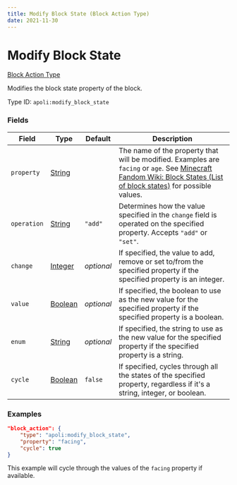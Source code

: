 ```yaml
---
title: Modify Block State (Block Action Type)
date: 2021-11-30
---
```


# Modify Block State

[Block Action Type](../block_action_types.md)

Modifies the block state property of the block.

Type ID: `apoli:modify_block_state`

### Fields

Field  | Type | Default | Description
-------|------|---------|------------
`property` | [String](../data_types/string.md) | | The name of the property that will be modified. Examples are `facing` or `age`. See [Minecraft Fandom Wiki: Block States (List of block states)](https://minecraft.fandom.com/wiki/Block_states#List_of_block_states) for possible values.
`operation` | [String](../data_types/string.md) | `"add"` | Determines how the value specified in the `change` field is operated on the specified property. Accepts `"add"` or `"set"`.
`change` | [Integer](../data_types/integer.md) | _optional_ | If specified, the value to add, remove or set to/from the specified property if the specified property is an integer.
`value` | [Boolean](../data_types/boolean.md) | _optional_ | If specified, the boolean to use as the new value for the specified property if the specified property is a boolean.
`enum` | [String](../data_types/string.md) | _optional_ | If specified, the string to use as the new value for the specified property if the specified property is a string.
`cycle` | [Boolean](../data_types/boolean.md) | `false` | If specified, cycles through all the states of the specified property, regardless if it's a string, integer, or boolean.

### Examples

```json
"block_action": {
	"type": "apoli:modify_block_state",
	"property": "facing",
	"cycle": true
}
```

This example will cycle through the values of the `facing` property if available.
